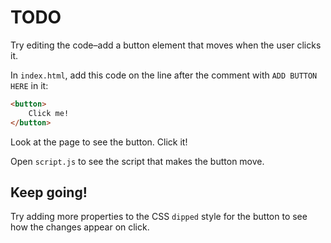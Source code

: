 # TODO

Try editing the code–add a button element that moves when the user clicks it.

In `index.html`, add this code on the line after the comment with `ADD BUTTON HERE` in it:

```html
<button>
    Click me!
</button>
```

Look at the page to see the button. Click it!

Open `script.js` to see the script that makes the button move.

## Keep going!

Try adding more properties to the CSS `dipped` style for the button to see how the changes appear on click.
